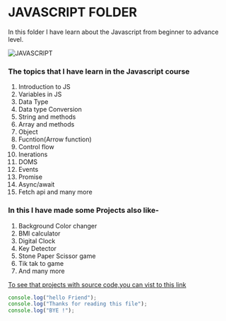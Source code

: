 # JAVASCRIPT FOLDER

In this folder I have learn about the Javascript from beginner to advance level.

![JAVASCRIPT](/javascript-folder/Images/js-logo.webp)

### The topics that I have learn in the Javascript course

1. Introduction to JS
2. Variables in JS
3. Data Type
4. Data type Conversion
5. String and methods
6. Array and methods
7. Object
8. Fucntion(Arrow function)
9. Control flow
10. Inerations
11. DOMS
12. Events
13. Promise
14. Async/await
15. Fetch api and many more

### In this I have made some Projects also like-

1. Background Color changer
2. BMI calculator
3. Digital Clock
4. Key Detector
5. Stone Paper Scissor game
6. Tik tak to game
7. And many more

[To see that projects with source code,you can vist to this link](https://github.com/Akhil-Jharoria/javascript-folder/tree/main/projects)

```javascript
console.log("hello Friend");
console.log("Thanks for reading this file");
console.log("BYE !");
```
